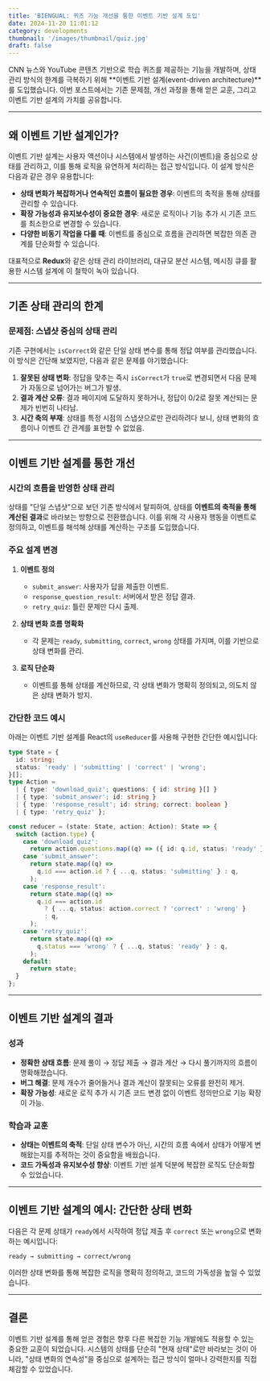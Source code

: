 ```yaml
---
title: 'BIENGUAL: 퀴즈 기능 개선을 통한 이벤트 기반 설계 도입'
date: 2024-11-20 11:01:12
category: developments
thumbnail: '/images/thumbnail/quiz.jpg'
draft: false
---
```


CNN 뉴스와 YouTube 콘텐츠 기반으로 학습 퀴즈를 제공하는 기능을 개발하며, 상태 관리 방식의 한계를 극복하기 위해 **이벤트 기반 설계(event-driven architecture)**를 도입했습니다. 이번 포스트에서는 기존 문제점, 개선 과정을 통해 얻은 교훈, 그리고 이벤트 기반 설계의 가치를 공유합니다.

---

## 왜 이벤트 기반 설계인가?

이벤트 기반 설계는 사용자 액션이나 시스템에서 발생하는 사건(이벤트)을 중심으로 상태를 관리하고, 이를 통해 로직을 유연하게 처리하는 접근 방식입니다. 이 설계 방식은 다음과 같은 경우 유용합니다:

- **상태 변화가 복잡하거나 연속적인 흐름이 필요한 경우**: 이벤트의 축적을 통해 상태를 관리할 수 있습니다.
- **확장 가능성과 유지보수성이 중요한 경우**: 새로운 로직이나 기능 추가 시 기존 코드를 최소한으로 변경할 수 있습니다.
- **다양한 비동기 작업을 다룰 때**: 이벤트를 중심으로 흐름을 관리하면 복잡한 의존 관계를 단순화할 수 있습니다.

대표적으로 **Redux**와 같은 상태 관리 라이브러리, 대규모 분산 시스템, 메시징 큐를 활용한 시스템 설계에 이 철학이 녹아 있습니다.

---

## 기존 상태 관리의 한계

### 문제점: 스냅샷 중심의 상태 관리

기존 구현에서는 `isCorrect`와 같은 단일 상태 변수를 통해 정답 여부를 관리했습니다. 이 방식은 간단해 보였지만, 다음과 같은 문제를 야기했습니다:

1. **잘못된 상태 변화**: 정답을 맞추는 즉시 `isCorrect`가 `true`로 변경되면서 다음 문제가 자동으로 넘어가는 버그가 발생.
2. **결과 계산 오류**: 결과 페이지에 도달하지 못하거나, 정답이 0/2로 잘못 계산되는 문제가 빈번히 나타남.
3. **시간 축의 부재**: 상태를 특정 시점의 스냅샷으로만 관리하려다 보니, 상태 변화의 흐름이나 이벤트 간 관계를 표현할 수 없었음.

---

## 이벤트 기반 설계를 통한 개선

### 시간의 흐름을 반영한 상태 관리

상태를 "단일 스냅샷"으로 보던 기존 방식에서 탈피하여, 상태를 **이벤트의 축적을 통해 계산된 결과**로 바라보는 방향으로 전환했습니다. 이를 위해 각 사용자 행동을 이벤트로 정의하고, 이벤트를 해석해 상태를 계산하는 구조를 도입했습니다.

### 주요 설계 변경

1. **이벤트 정의**

   - `submit_answer`: 사용자가 답을 제출한 이벤트.
   - `response_question_result`: 서버에서 받은 정답 결과.
   - `retry_quiz`: 틀린 문제만 다시 출제.

2. **상태 변화 흐름 명확화**

   - 각 문제는 `ready`, `submitting`, `correct`, `wrong` 상태를 가지며, 이를 기반으로 상태 변화를 관리.

3. **로직 단순화**
   - 이벤트를 통해 상태를 계산하므로, 각 상태 변화가 명확히 정의되고, 의도치 않은 상태 변화가 방지.

### 간단한 코드 예시

아래는 이벤트 기반 설계를 React의 `useReducer`를 사용해 구현한 간단한 예시입니다:

```typescript
type State = {
  id: string;
  status: 'ready' | 'submitting' | 'correct' | 'wrong';
}[];
type Action =
  | { type: 'download_quiz'; questions: { id: string }[] }
  | { type: 'submit_answer'; id: string }
  | { type: 'response_result'; id: string; correct: boolean }
  | { type: 'retry_quiz' };

const reducer = (state: State, action: Action): State => {
  switch (action.type) {
    case 'download_quiz':
      return action.questions.map((q) => ({ id: q.id, status: 'ready' }));
    case 'submit_answer':
      return state.map((q) =>
        q.id === action.id ? { ...q, status: 'submitting' } : q,
      );
    case 'response_result':
      return state.map((q) =>
        q.id === action.id
          ? { ...q, status: action.correct ? 'correct' : 'wrong' }
          : q,
      );
    case 'retry_quiz':
      return state.map((q) =>
        q.status === 'wrong' ? { ...q, status: 'ready' } : q,
      );
    default:
      return state;
  }
};
```

---

## 이벤트 기반 설계의 결과

### 성과

- **정확한 상태 흐름**: 문제 풀이 → 정답 제출 → 결과 계산 → 다시 풀기까지의 흐름이 명확해졌습니다.
- **버그 해결**: 문제 개수가 줄어들거나 결과 계산이 잘못되는 오류를 완전히 제거.
- **확장 가능성**: 새로운 로직 추가 시 기존 코드 변경 없이 이벤트 정의만으로 기능 확장이 가능.

### 학습과 교훈

- **상태는 이벤트의 축적**: 단일 상태 변수가 아닌, 시간의 흐름 속에서 상태가 어떻게 변해왔는지를 추적하는 것이 중요함을 배웠습니다.
- **코드 가독성과 유지보수성 향상**: 이벤트 기반 설계 덕분에 복잡한 로직도 단순화할 수 있었습니다.

---

## 이벤트 기반 설계의 예시: 간단한 상태 변화

다음은 각 문제 상태가 `ready`에서 시작하여 정답 제출 후 `correct` 또는 `wrong`으로 변화하는 예시입니다:

```text
ready → submitting → correct/wrong
```

이러한 상태 변화를 통해 복잡한 로직을 명확히 정의하고, 코드의 가독성을 높일 수 있었습니다.

---

## 결론

이벤트 기반 설계를 통해 얻은 경험은 향후 다른 복잡한 기능 개발에도 적용할 수 있는 중요한 교훈이 되었습니다. 시스템의 상태를 단순히 "현재 상태"로만 바라보는 것이 아니라, "상태 변화의 연속성"을 중심으로 설계하는 접근 방식이 얼마나 강력한지를 직접 체감할 수 있었습니다.
